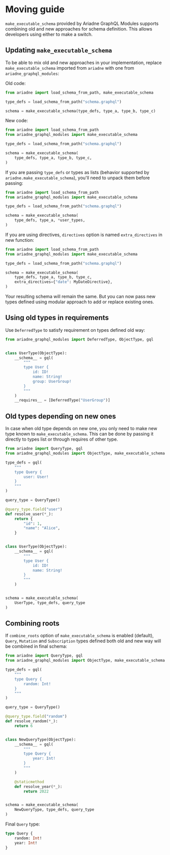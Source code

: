 Moving guide
============

`make_executable_schema` provided by Ariadne GraphQL Modules supports combining old and new approaches for schema definition. This allows developers using either to make a switch.


## Updating `make_executable_schema`

To be able to mix old and new approaches in your implementation, replace `make_executable_schema` imported from `ariadne` with one from `ariadne_graphql_modules`:

Old code:

```python
from ariadne import load_schema_from_path, make_executable_schema

type_defs = load_schema_from_path("schema.graphql")

schema = make_executable_schema(type_defs, type_a, type_b, type_c)
```

New code:

```python
from ariadne import load_schema_from_path
from ariadne_graphql_modules import make_executable_schema

type_defs = load_schema_from_path("schema.graphql")

schema = make_executable_schema(
    type_defs, type_a, type_b, type_c,
)
```

If you are passing `type_defs` or types as lists (behavior supported by `ariadne.make_executable_schema`), you'll need to unpack them before passing:

```python
from ariadne import load_schema_from_path
from ariadne_graphql_modules import make_executable_schema

type_defs = load_schema_from_path("schema.graphql")

schema = make_executable_schema(
    type_defs, type_a, *user_types,
)
```


If you are using directives, `directives` option is named `extra_directives` in new function:

```python
from ariadne import load_schema_from_path
from ariadne_graphql_modules import make_executable_schema

type_defs = load_schema_from_path("schema.graphql")

schema = make_executable_schema(
    type_defs, type_a, type_b, type_c,
    extra_directives={"date": MyDateDirective},
)
```

Your resulting schema will remain the same. But you can now pass new types defined using modular approach to add or replace existing ones.


## Using old types in requirements

Use `DeferredType` to satisfy requirement on types defined old way:

```python
from ariadne_graphql_modules import DeferredType, ObjectType, gql


class UserType(ObjectType):
    __schema__ = gql(
        """
        type User {
            id: ID!
            name: String!
            group: UserGroup!
        }
        """
    )
    __requires__ = [DeferredType("UserGroup")]
```


## Old types depending on new ones

In case when old type depends on new one, you only need to make new type known to `make_executable_schema`. This can be done by passing it directly to types list or through requires of other type.

```python
from ariadne import QueryType, gql
from ariadne_graphql_modules import ObjectType, make_executable_schema

type_defs = gql(
    """
    type Query {
        user: User!
    }
    """
)

query_type = QueryType()

@query_type.field("user")
def resolve_user(*_):
    return {
        "id": 1,
        "name": "Alice",
    }


class UserType(ObjectType):
    __schema__ = gql(
        """
        type User {
            id: ID!
            name: String!
        }
        """
    )


schema = make_executable_schema(
    UserType, type_defs, query_type
)
```


## Combining roots

If `combine_roots` option of `make_executable_schema` is enabled (default), `Query`, `Mutation` and `Subscription` types defined both old and new way will be combined in final schema:

```python
from ariadne import QueryType, gql
from ariadne_graphql_modules import ObjectType, make_executable_schema

type_defs = gql(
    """
    type Query {
        random: Int!
    }
    """
)

query_type = QueryType()

@query_type.field("random")
def resolve_random(*_):
    return 6


class NewQueryType(ObjectType):
    __schema__ = gql(
        """
        type Query {
            year: Int!
        }
        """
    )

    @staticmethod
    def resolve_year(*_):
        return 2022


schema = make_executable_schema(
    NewQueryType, type_defs, query_type
)
```

Final `Query` type:

```graphql
type Query {
    random: Int!
    year: Int!
}
```